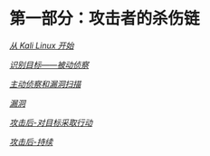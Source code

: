 # 第一部分：攻击者的杀伤链

*[从 Kali Linux 开始](01.html "Chapter 1\. Starting with Kali Linux")*

*[识别目标——被动侦察](02.html "Chapter 2\. Identifying the Target – Passive Reconnaissance")*

*[主动侦察和漏洞扫描](03.html "Chapter 3\. Active Reconnaissance and Vulnerability Scanning")*

*[漏洞](04.html "Chapter 4\. Exploit")*

*[攻击后-对目标采取行动](05.html "Chapter 5\. Post Exploit – Action on the Objective")*

*[攻击后-持续](06.html "Chapter 6\. Post Exploit – Persistence")*